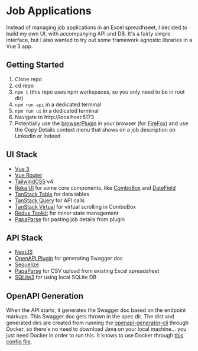 # Job Applications

Instead of managing job applications in an Excel spreadhseet, I decided to build my own UI, with accompanying API and DB.  It's a fairly simple interface, but I also wanted to try out some framework agnostic libraries in a Vue 3 app.

## Getting Started
1. Clone repo
2. cd repo
3. `npm i` (this repo uses npm workspaces, so you only need to be in root dir)
4. `npm run api` in a dedicated terminal
5. `npm run ui` in a dedicated terminal
6. Navigate to http://localhost:5173
7. Potentially use the [browserPlugin](https://github.com/incutonez/job-applications/blob/main/browserPlugin/manifest.json) in your browser (for [FireFox](https://extensionworkshop.com/documentation/develop/temporary-installation-in-firefox/)) and use the Copy Details context menu that shows on a job description on LinkedIn or Indeed

## UI Stack
- [Vue 3](https://vuejs.org/)
- [Vue Router](https://router.vuejs.org/)
- [TailwindCSS](https://tailwindcss.com/) v4
- [Reka UI](https://reka-ui.com/) for some core components, like [ComboBox](https://reka-ui.com/docs/components/combobox#combobox) and [DateField](https://reka-ui.com/docs/components/date-picker)
- [TanStack Table](https://tanstack.com/table/v8/docs/framework/vue/vue-table) for data tables
- [TanStack Query](https://tanstack.com/query/v5/docs/framework/vue/overview) for API calls
- [TanStack Virtual](https://tanstack.com/virtual/latest/docs/introduction) for virtual scrolling in ComboBox
- [Redux Toolkit](https://vue-redux.js.org/introduction/getting-started) for minor state management
- [PapaParse](https://www.papaparse.com/) for pasting job details from plugin

## API Stack
- [NestJS](https://docs.nestjs.com/)
- [OpenAPI Plugin](https://docs.nestjs.com/openapi/introduction) for generating Swagger doc
- [Sequelize](https://sequelize.org/docs/v6/getting-started/)
- [PapaParse](https://www.papaparse.com/) for CSV upload from existing Excel spreadsheet
- [SQLite3](https://www.npmjs.com/package/sqlite3) for using local SQLite DB

## OpenAPI Generation
When the API starts, it generates the Swagger doc based on the endpoint markups.  This Swagger doc gets thrown in the spec dir.  The dist and generated dirs are created from running the [openapi-generator-cli](https://www.npmjs.com/package/@openapitools/openapi-generator-cli) through Docker, so there's no need to download Java on your local machine... you just need Docker in order to run this.  It knows to use Docker through [this config file](https://github.com/incutonez/jobs/blob/main/packages/spec/openapitools.json#L6).
